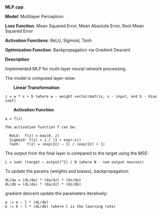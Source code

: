 **MLP.cpp**

   **Model**: Multilayer Perceptron
   
   **Loss Function**: Mean Squared Error, Mean Absolute Error, Root Mean Squared Error
   
   **Activation Functions**: ReLU, Sigmoid, Tanh
   
   **Optimization Function**: Backpropagation via Gradient Descent



**Description**

Implemented MLP for multi-layer neural network processing.

The model is computed layer-wise:

  **Linear Transformation**
    
    z = w * x + b (where w - weight vector/matrix, x - input, and b - bias coef)

  **Activation Function**
    
    a = f(z)
    
    The activation function f can be:
      
      ReLU:  f(z) = max(0, z)
      Sigmoid: f(z) = 1 / (1 + exp(–z))
      Tanh:   f(z) = (exp(2z) – 1) / (exp(2z) + 1)

  The output from the final layer is compared to the target using the MSE:
    
    L = sum( (target – output)^2) / N (where N - num output neurons)

  To update the params (weights and biases), backpropagation:
    
    dL/dw = (dL/da) * (da/dz) * (dz/dw)
    dL/db = (dL/da) * (da/dz) * (dz/db)

  gradient descent update the parameters iteratively:
    
    w := w – l * (dL/dw)
    b := b – l * (dL/db) (where l is the learning rate)

